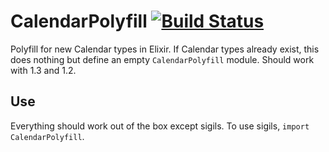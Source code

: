 # CalendarPolyfill [![Build Status](https://travis-ci.org/hamiltop/calendar_polyfill.svg?branch=master)](https://travis-ci.org/hamiltop/calendar_polyfill)

Polyfill for new Calendar types in Elixir. If Calendar types already exist, this does nothing but define an
empty `CalendarPolyfill` module. Should work with 1.3 and 1.2.

## Use

Everything should work out of the box except sigils. To use sigils, `import CalendarPolyfill`.
